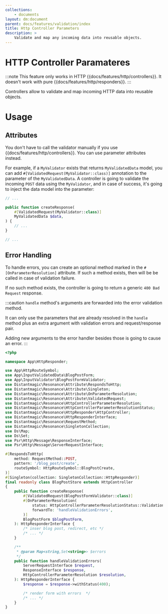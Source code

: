 ```yaml
---
collections: 
    - documents
layout: dm:document
parent: docs/features/validation/index
title: Http Controller Parameters
description: >
    Validate and map any incoming data into reusable objects.
---
```


# HTTP Controller Paramateres

:::note
This feature only works in HTTP {{docs/features/http/controllers}}. It doesn't
work with pure {{docs/features/http/responders}}.
:::

Controllers allow to validate and map incoming HTTP data into reusable objects.

# Usage

## Attributes

You don't have to call the validator manually if you use 
{{docs/features/http/controllers}}. You can use parameter attributes instead.

For example, if a `MyValidator` exists that returns `MyValidatedData` model, 
you can add `#[ValidatedRequest(MyValidator::class)]` annotation to the 
parameter of the `MyValidatedData`. A controller is going to validate the 
incoming `POST` data using the `MyValidator`, and in case of success, it's 
going to inject the data model into the parameter:

```php
// ...

public function createResponse(
    #[ValidatedRequest(MyValidator::class)]
    MyValidatedData $data,
) {
    // ...
}

// ...
```

## Error Handling

To handle errors, you can create an optional method marked in the
`#[OnParameterResolution]` attribute. If such a method exists, then will be 
be called in case of validation failure. 

If no such method exists, the controller is going to return a generic
`400 Bad Request` response.

:::caution
`handle` method's arguments are forwarded into the error validation method.

It can only use the parameters that are already resolved in the `handle` method
plus an extra argument with validation errors and request/response pair.

Adding new arguments to the error handler besides those is going to cause an
error.
:::

```php
<?php

namespace App\HttpResponder;

use App\HttpRouteSymbol;
use App\InputValidatedData\BlogPostForm;
use App\InputValidator\BlogPostFormValidator;
use Distantmagic\Resonance\Attribute\RespondsToHttp;
use Distantmagic\Resonance\Attribute\Singleton;
use Distantmagic\Resonance\Attribute\OnParameterResolution;
use Distantmagic\Resonance\Attribute\ValidatedRequest;
use Distantmagic\Resonance\HttpControllerParameterResolution;
use Distantmagic\Resonance\HttpControllerParameterResolutionStatus;
use Distantmagic\Resonance\HttpResponder\HttpController;
use Distantmagic\Resonance\HttpResponderInterface;
use Distantmagic\Resonance\RequestMethod;
use Distantmagic\Resonance\SingletonCollection;
use Ds\Map;
use Ds\Set;
use Psr\Http\Message\ResponseInterface;
use Psr\Http\Message\ServerRequestInterface;

#[RespondsToHttp(
    method: RequestMethod::POST,
    pattern: '/blog_post/create',
    routeSymbol: HttpRouteSymbol::BlogPostCreate,
)]
#[Singleton(collection: SingletonCollection::HttpResponder)]
final readonly class BlogPostStore extends HttpController
{
    public function createResponse(
        #[ValidatedRequest(BlogPostFormValidator::class)]
        #[OnParameterResolution(
            status: HttpControllerParameterResolutionStatus::ValidationErrors,
            forwardTo: 'handleValidationErrors',
        )]
        BlogPostForm $blogPostForm,
    ): HttpResponderInterface {
        /* inser blog post, redirect, etc */
        /* ... */
    }

    /**
     * @param Map<string,Set<string>> $errors
     */
    public function handleValidationErrors(
        ServerRequestInterface $request,
        ResponseInterface $response,
        HttpControllerParameterResolution $resolution,
    ): HttpResponderInterface {
        $response = $response->withStatus(400);

        /* render form with errors  */
        /* ... */
    }
}
```

